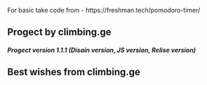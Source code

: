 <p>For basic take code from - https://freshman.tech/pomodoro-timer/ </p>

<h2>Progect by climbing.ge</h2>

<h5>Progect version 1.1.1 (Disain version, JS version, Relise version)</h5>
<h2>Best wishes from climbing.ge</h2>
<!-- <h2 align="center">Best wishes from climbing.ge</h2> -->

<!-- Ctrl+Shift+V - for demo test  -->